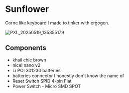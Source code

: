 # Sunflower

Corne like keyboard I made to tinker with ergogen.

![PXL_20250519_135355179](https://github.com/user-attachments/assets/33d0ad89-d83e-436c-801d-4cb2cea63370)

## Components

- khail chic brown
- nice! nano v2
- Li POI 301230 batteries
- batteries connector I honestly don't know the name of
- Reset Switch SPID 4-pin Flat
- Power Switch - Micro SMD SPOT
  